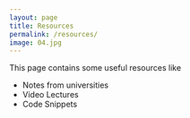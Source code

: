 ```yaml
---
layout: page
title: Resources
permalink: /resources/
image: 04.jpg
---
```

This page contains some useful resources like  
* Notes from universities
* Video Lectures
* Code Snippets


